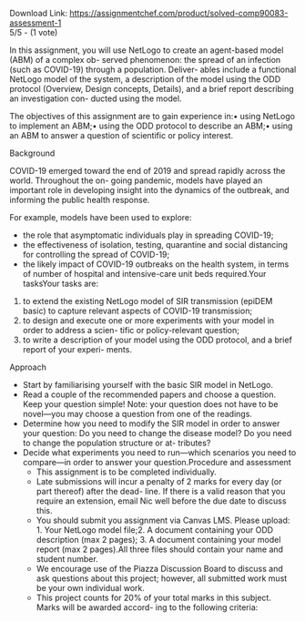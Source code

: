 Download Link: https://assignmentchef.com/product/solved-comp90083-assessment-1
<br>
5/5 - (1 vote)

In this assignment, you will use NetLogo to create an agent-based model (ABM) of a complex ob- served phenomenon: the spread of an infection (such as COVID-19) through a population. Deliver- ables include a functional NetLogo model of the system, a description of the model using the ODD protocol (Overview, Design concepts, Details), and a brief report describing an investigation con- ducted using the model.

The objectives of this assignment are to gain experience in:• using NetLogo to implement an ABM;• using the ODD protocol to describe an ABM;• using an ABM to answer a question of scientific or policy interest.

Background

COVID-19 emerged toward the end of 2019 and spread rapidly across the world. Throughout the on- going pandemic, models have played an important role in developing insight into the dynamics of the outbreak, and informing the public health response.

For example, models have been used to explore:

<ul>

 <li>the role that asymptomatic individuals play in spreading COVID-19;</li>

 <li>the effectiveness of isolation, testing, quarantine and social distancing for controlling the spread of COVID-19;</li>

 <li>the likely impact of COVID-19 outbreaks on the health system, in terms of number of hospital and intensive-care unit beds required.Your tasksYour tasks are:</li>

</ul>

<ol>

 <li>to extend the existing NetLogo model of SIR transmission (epiDEM basic) to capture relevant aspects of COVID-19 transmission;</li>

 <li>to design and execute one or more experiments with your model in order to address a scien- tific or policy-relevant question;</li>

 <li>to write a description of your model using the ODD protocol, and a brief report of your experi- ments.</li>

</ol>

Approach

<ul>

 <li>Start by familiarising yourself with the basic SIR model in NetLogo.</li>

 <li>Read a couple of the recommended papers and choose a question. Keep your question simple! Note: your question does not have to be novel—you may choose a question from one of the readings.</li>

 <li>Determine how you need to modify the SIR model in order to answer your question: Do you need to change the disease model? Do you need to change the population structure or at- tributes?</li>

 <li>Decide what experiments you need to run—which scenarios you need to compare—in order to answer your question.Procedure and assessment

  <ul>

   <li>This assignment is to be completed individually.</li>

   <li>Late submissions will incur a penalty of 2 marks for every day (or part thereof) after the dead- line. If there is a valid reason that you require an extension, email Nic well before the due date to discuss this.</li>

   <li>You should submit you assignment via Canvas LMS. Please upload: 1. Your NetLogo model file;2. A document containing your ODD description (max 2 pages); 3. A document containing your model report (max 2 pages).All three files should contain your name and student number.</li>

   <li>We encourage use of the Piazza Discussion Board to discuss and ask questions about this project; however, all submitted work must be your own individual work.</li>

   <li>This project counts for 20% of your total marks in this subject. Marks will be awarded accord- ing to the following criteria:</li>

  </ul></li>
